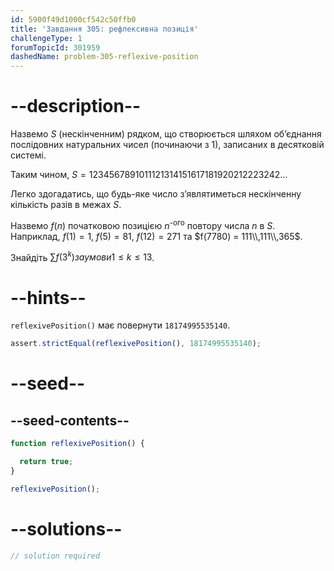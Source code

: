 ```yaml
---
id: 5900f49d1000cf542c50ffb0
title: 'Завдання 305: рефлексивна позиція'
challengeType: 1
forumTopicId: 301959
dashedName: problem-305-reflexive-position
---
```


# --description--

Назвемо $S$ (нескінченним) рядком, що створюється шляхом об’єднання послідовних натуральних чисел (починаючи з 1), записаних в десятковій системі.

Таким чином, $S = 1234567891011121314151617181920212223242\ldots$

Легко здогадатись, що будь-яке число з’являтиметься нескінченну кількість разів в межах $S$.

Назвемо $f(n)$ початковою позицією $n^{\text{-ого}}$ повтору числа $n$ в $S$. Наприклад, $f(1) = 1$, $f(5) = 81$, $f(12) = 271$ та $f(7780) = 111\\,111\\,365$.

Знайдіть $\sum f(3^k) за умови 1 ≤ k ≤ 13$.

# --hints--

`reflexivePosition()` має повернути `18174995535140`.

```js
assert.strictEqual(reflexivePosition(), 18174995535140);
```

# --seed--

## --seed-contents--

```js
function reflexivePosition() {

  return true;
}

reflexivePosition();
```

# --solutions--

```js
// solution required
```
